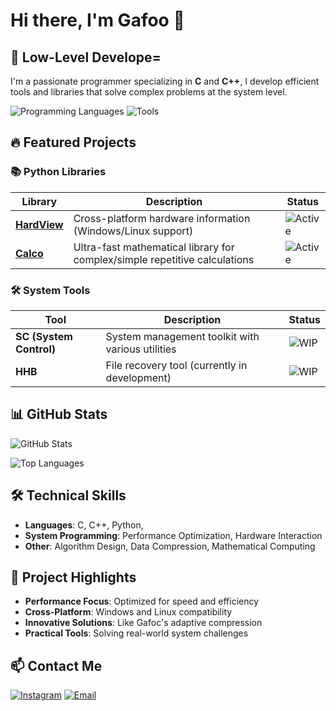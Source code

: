 # Hi there, I'm Gafoo 👋

## 🚀 Low-Level Develope=

I'm a passionate programmer specializing in **C** and **C++**, I develop efficient tools and libraries that solve complex problems at the system level.

![Programming Languages](https://skillicons.dev/icons?i=c,cpp,py,assembly&theme=light)
![Tools](https://skillicons.dev/icons?i=linux,git,github,vim,visualstudio&theme=light)

## 🔥 Featured Projects

### 📚 Python Libraries
| Library | Description | Status |
|---------|-------------|--------|
| **[HardView](https://github.com/gafoo173/hardview)** | Cross-platform hardware information  (Windows/Linux support) | ![Active](https://img.shields.io/badge/status-active-brightgreen) |
| **[Calco](https://github.com/gafoo173/calco)** | Ultra-fast mathematical library for complex/simple repetitive calculations | ![Active](https://img.shields.io/badge/status-active-brightgreen) |


### 🛠️ System Tools
| Tool | Description | Status |
|------|-------------|--------|
| **SC (System Control)** | System management toolkit with various utilities | ![WIP](https://img.shields.io/badge/status-in%20development-yellow) |
| **HHB** | File recovery tool (currently in development) | ![WIP](https://img.shields.io/badge/status-in%20development-yellow) |

## 📊 GitHub Stats

![GitHub Stats](https://github-readme-stats.vercel.app/api?username=gafoo173&show_icons=true&theme=radical)

![Top Languages](https://github-readme-stats.vercel.app/api/top-langs/?username=gafoo173&layout=compact&theme=radical)

## 🛠️ Technical Skills

- **Languages**: C, C++, Python,
- **System Programming**: Performance Optimization, Hardware Interaction
- **Other**: Algorithm Design, Data Compression, Mathematical Computing

## 🌟 Project Highlights

- **Performance Focus**: Optimized for speed and efficiency
- **Cross-Platform**: Windows and Linux compatibility
- **Innovative Solutions**: Like Gafoc's adaptive compression
- **Practical Tools**: Solving real-world system challenges

## 📫 Contact Me

[![Instagram](https://img.shields.io/badge/Instagram-E4405F?style=for-the-badge&logo=instagram&logoColor=white)](https://www.instagram.com/_gaafr1/)
[![Email](https://img.shields.io/badge/Email-D14836?style=for-the-badge&logo=gmail&logoColor=white)](mailto:omarwaled3374@gmail.com)
